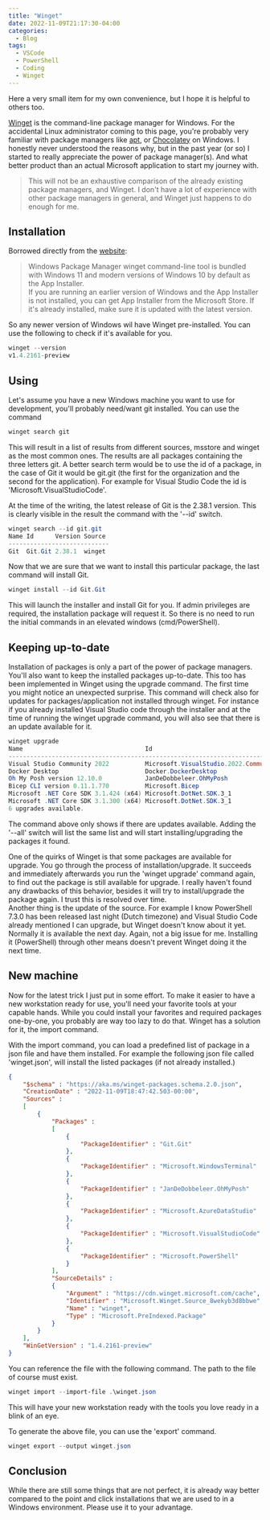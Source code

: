 ```yaml
---
title: "Winget"
date: 2022-11-09T21:17:30-04:00
categories:
  - Blog
tags:
  - VSCode
  - PowerShell
  - Coding
  - Winget
---
```


Here a very small item for my own convenience, but I hope it is helpful to others too.

[Winget][winget-url] is the command-line package manager for Windows. For the accidental Linux administrator coming to this page, you're probably very familiar with package managers like [apt][apt-url], or [Chocolatey][choco-url] on Windows. I honestly never understood the reasons why, but in the past year (or so) I started to really appreciate the power of package manager(s). And what better product than an actual Microsoft application to start my journey with.

> This will not be an exhaustive comparison of the already existing package managers, and Winget. I don't have a lot of experience with other package managers in general, and Winget just happens to do enough for me.

## Installation

Borrowed directly from the [website][winget-url]:

>Windows Package Manager winget command-line tool is bundled with Windows 11 and modern versions of Windows 10 by default as the App Installer.\
>If you are running an earlier version of Windows and the App Installer is not installed, you can get App Installer from the Microsoft Store. If it's already installed, make sure it is updated with the latest version.

So any newer version of Windows wil have Winget pre-installed. You can use the following to check if it's available for you.

```powershell
winget --version
v1.4.2161-preview
```

## Using

Let's assume you have a new Windows machine you want to use for development, you'll probably need/want git installed. You can use the command

```powershell
winget search git
```

This will result in a list of results from different sources, msstore and winget as the most common ones. The results are all packages containing the three letters git. A better search term would be to use the id of a package, in the case of Git it would be git.git (the first for the organization and the second for the application). For example for Visual Studio Code the id is 'Microsoft.VisualStudioCode'.

At the time of the writing, the latest release of Git is the 2.38.1 version. This is clearly visible in the result the command with the '--id' switch.

```powershell
winget search --id git.git
Name Id      Version Source
----------------------------
Git  Git.Git 2.38.1  winget
```

Now that we are sure that we want to install this particular package, the last command will install Git.

```powershell
winget install --id Git.Git
```

This will launch the installer and install Git for you. If admin privileges are required, the installation package will request it. So there is no need to run the initial commands in an elevated windows (cmd/PowerShell).

## Keeping up-to-date

Installation of packages is only a part of the power of package managers. You'll also want to keep the installed packages up-to-date. This too has been implemented in Winget using the upgrade command. The first time you might notice an unexpected surprise. This command will check also for updates for packages/application not installed through winget. For instance if you already installed Visual Studio code through the installer and at the time of running the winget upgrade command, you will also see that there is an update available for it.

```powershell
winget upgrade
Name                                  Id                                    Version    Available     Source
-----------------------------------------------------------------------------------------------------------
Visual Studio Community 2022          Microsoft.VisualStudio.2022.Community 17.3.6     17.4.0        winget
Docker Desktop                        Docker.DockerDesktop                  4.12.0     4.13.1        winget
Oh My Posh version 12.10.0            JanDeDobbeleer.OhMyPosh               12.10.0    12.13.0       winget
Bicep CLI version 0.11.1.770          Microsoft.Bicep                       0.11.1.770 0.12.40.16777 winget
Microsoft .NET Core SDK 3.1.424 (x64) Microsoft.DotNet.SDK.3_1              3.1.424    3.1.425       winget
Microsoft .NET Core SDK 3.1.300 (x64) Microsoft.DotNet.SDK.3_1              < 3.1.419  3.1.425       winget
6 upgrades available.
```

The command above only shows if there are updates available. Adding the '--all' switch will list the same list and will start installing/upgrading the packages it found.

One of the quirks of Winget is that some packages are available for upgrade. You go through the process of installation/upgrade. It succeeds and immediately afterwards you run the 'winget upgrade' command again, to find out the package is still available for upgrade. I really haven't found any drawbacks of this behavior, besides it will try to install/upgrade the package again. I trust this is resolved over time.\
Another thing is the update of the source. For example I know PowerShell 7.3.0 has been released last night (Dutch timezone) and Visual Studio Code already mentioned I can upgrade, but Winget doesn't know about it yet. Normally it is available the next day. Again, not a big issue for me. Installing it (PowerShell) through other means doesn't prevent Winget doing it the next time.

## New machine

Now for the latest trick I just put in some effort. To make it easier to have a new workstation ready for use, you'll need your favorite tools at your capable hands. While you could install your favorites and required packages one-by-one, you probably are way too lazy to do that. Winget has a solution for it, the import command.

With the import command, you can load a predefined list of package in a json file and have them installed. For example the following json file called 'winget.json', will install the listed packages (if not already installed.)

```json
{
	"$schema" : "https://aka.ms/winget-packages.schema.2.0.json",
	"CreationDate" : "2022-11-09T18:47:42.503-00:00",
	"Sources" : 
	[
		{
			"Packages" : 
			[
				{
					"PackageIdentifier" : "Git.Git"
				},
				{
					"PackageIdentifier" : "Microsoft.WindowsTerminal"
				},
				{
					"PackageIdentifier" : "JanDeDobbeleer.OhMyPosh"
				},
				{
					"PackageIdentifier" : "Microsoft.AzureDataStudio"
				},
				{
					"PackageIdentifier" : "Microsoft.VisualStudioCode"
				},
				{
					"PackageIdentifier" : "Microsoft.PowerShell"
				}
			],
			"SourceDetails" : 
			{
				"Argument" : "https://cdn.winget.microsoft.com/cache",
				"Identifier" : "Microsoft.Winget.Source_8wekyb3d8bbwe",
				"Name" : "winget",
				"Type" : "Microsoft.PreIndexed.Package"
			}
		}
	],
	"WinGetVersion" : "1.4.2161-preview"
}
```

You can reference the file with the following command. The path to the file of course must exist.

```powershell
winget import --import-file .\winget.json
```

This will have your new workstation ready with the tools you love ready in a blink of an eye.

To generate the above file, you can use the 'export' command.

```powershell
winget export --output winget.json
```

## Conclusion

While there are still some things that are not perfect, it is already way better compared to the point and click installations that we are used to in a Windows environment. Please use it to your advantage.

[winget-url]: https://learn.microsoft.com/en-us/windows/package-manager/winget/
[apt-url]: https://en.wikipedia.org/wiki/APT_(software)
[choco-url]: https://chocolatey.org/
